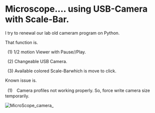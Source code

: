 # Microscope.... using USB-Camera  with Scale-Bar.
I try to renewal our lab old cameram program on Python. <p>
That function is.<p>
&nbsp;&nbsp;(1) 1/2 motion Viewer with Pause//Play.<p>
&nbsp;&nbsp;(2) Changeable USB Camera.<p>
&nbsp;&nbsp;(3) Available colored Scale-Barwhich is move to click.<p>
<p>
Known issue is.<p>
&nbsp;&nbsp;(1)　Camera profiles not working properly.  So, force write  camera size temporarily.<p>
<p>

![MicroScope_camera_](https://user-images.githubusercontent.com/131073488/232638774-941036c1-b2d0-416e-9a37-8034ef27601f.jpg)
